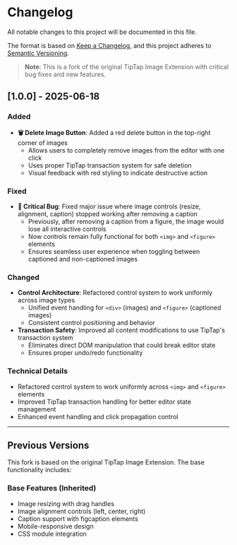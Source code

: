 # Changelog

All notable changes to this project will be documented in this file.

The format is based on [Keep a Changelog](https://keepachangelog.com/en/1.0.0/),
and this project adheres to [Semantic Versioning](https://semver.org/spec/v2.0.0.html).

> **Note**: This is a fork of the original TipTap Image Extension with critical bug fixes and new features.

## [1.0.0] - 2025-06-18

### Added
- **🗑️ Delete Image Button**: Added a red delete button in the top-right corner of images
  - Allows users to completely remove images from the editor with one click
  - Uses proper TipTap transaction system for safe deletion
  - Visual feedback with red styling to indicate destructive action

### Fixed
- **🐛 Critical Bug**: Fixed major issue where image controls (resize, alignment, caption) stopped working after removing a caption
  - Previously, after removing a caption from a figure, the image would lose all interactive controls
  - Now controls remain fully functional for both `<img>` and `<figure>` elements
  - Ensures seamless user experience when toggling between captioned and non-captioned images

### Changed
- **Control Architecture**: Refactored control system to work uniformly across image types
  - Unified event handling for `<div>` (images) and `<figure>` (captioned images)
  - Consistent control positioning and behavior
- **Transaction Safety**: Improved all content modifications to use TipTap's transaction system
  - Eliminates direct DOM manipulation that could break editor state
  - Ensures proper undo/redo functionality

### Technical Details
- Refactored control system to work uniformly across `<img>` and `<figure>` elements
- Improved TipTap transaction handling for better editor state management
- Enhanced event handling and click propagation control

---

## Previous Versions

This fork is based on the original TipTap Image Extension. The base functionality includes:

### Base Features (Inherited)
- Image resizing with drag handles
- Image alignment controls (left, center, right)
- Caption support with figcaption elements
- Mobile-responsive design
- CSS module integration 
